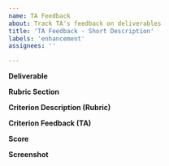 ```yaml
---
name: TA Feedback
about: Track TA's feedback on deliverables
title: 'TA Feedback - Short Description'
labels: 'enhancement'
assignees: ''

---
```


**Deliverable**

**Rubric Section**

**Criterion Description (Rubric)**

**Criterion Feedback (TA)**

**Score**

**Screenshot**
